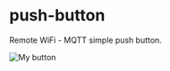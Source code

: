 # push-button
Remote WiFi - MQTT simple push button.

![My button](https://i.ibb.co/qMNvRHt/IMG-20201012-221531.jpg)
